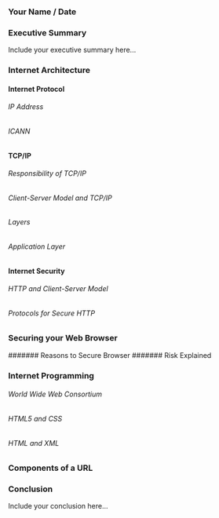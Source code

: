 ### Your Name / Date

### Executive Summary 
Include your executive summary here...

### Internet Architecture
#### Internet Protocol
###### IP Address
###### ICANN

#### TCP/IP
###### Responsibility of TCP/IP
###### Client-Server Model and TCP/IP
###### Layers
###### Application Layer

#### Internet Security
###### HTTP and Client-Server Model
###### Protocols for Secure HTTP

### Securing your Web Browser
####### Reasons to Secure Browser
####### Risk Explained

### Internet Programming
###### World Wide Web Consortium
###### HTML5 and CSS
###### HTML and XML

### Components of a URL

### Conclusion
Include your conclusion here...
